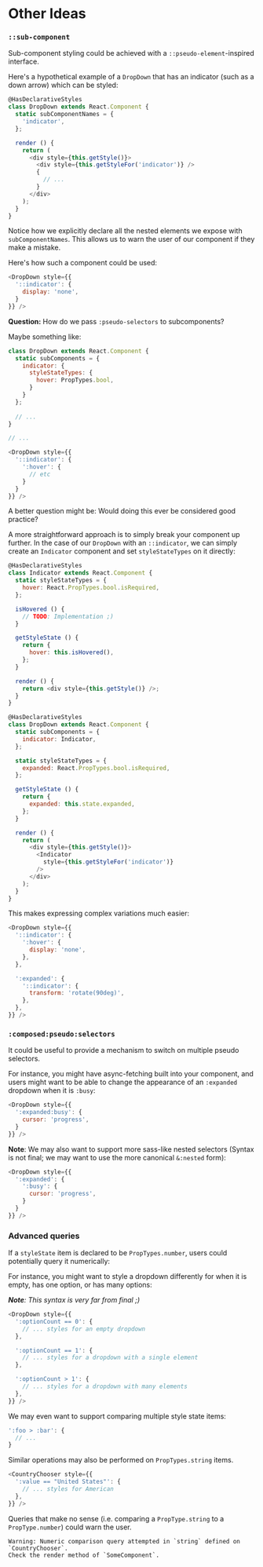 # Other Ideas

### `::sub-component`

Sub-component styling could be achieved with a `::pseudo-element`-inspired
interface.

Here's a hypothetical example of a `DropDown` that has an indicator
(such as a down arrow) which can be styled:

```js
@HasDeclarativeStyles
class DropDown extends React.Component {
  static subComponentNames = {
    'indicator',
  };

  render () {
    return (
      <div style={this.getStyle()}>
        <div style={this.getStyleFor('indicator')} />
        {
          // ...
        }
      </div>
    );
  }
}
```

Notice how we explicitly declare all the nested elements we expose with `subComponentNames`.
This allows us to warn the user of our component if they make a mistake.

Here's how such a component could be used:

```js
<DropDown style={{
  '::indicator': {
    display: 'none',
  }
}} />
```

**Question:** How do we pass `:pseudo-selectors` to subcomponents?

Maybe something like:

```js
class DropDown extends React.Component {
  static subComponents = {
    indicator: {
      styleStateTypes: {
        hover: PropTypes.bool,
      }
    }
  };
  
  // ...
}

// ...

<DropDown style={{
  '::indicator': {
    ':hover': {
      // etc
    }
  }
}} />
```

A better question might be: Would doing this ever be considered good practice?

A more straightforward approach is to simply break your component up further. In
the case of our `DropDown` with an `::indicator`, we can simply create an `Indicator`
component and set `styleStateTypes` on it directly:

```js
@HasDeclarativeStyles
class Indicator extends React.Component {
  static styleStateTypes = {
    hover: React.PropTypes.bool.isRequired,
  };

  isHovered () {
    // TODO: Implementation ;)
  }

  getStyleState () {
    return {
      hover: this.isHovered(),
    };
  }

  render () {
    return <div style={this.getStyle()} />;
  }
}

@HasDeclarativeStyles
class DropDown extends React.Component {
  static subComponents = {
    indicator: Indicator,
  };

  static styleStateTypes = {
    expanded: React.PropTypes.bool.isRequired,
  };

  getStyleState () {
    return {
      expanded: this.state.expanded,
    };
  }

  render () {
    return (
      <div style={this.getStyle()}>
        <Indicator
          style={this.getStyleFor('indicator')}
        />
      </div>
    );
  }
}
```

This makes expressing complex variations much easier:

```js
<DropDown style={{
  '::indicator': {
    ':hover': {
      display: 'none',
    },
  },

  ':expanded': {
    '::indicator': {
      transform: 'rotate(90deg)',
    },
  },
}} />
```

### `:composed:pseudo:selectors`

It could be useful to provide a mechanism to switch on multiple
pseudo selectors.

For instance, you might have async-fetching built into your component, and
users might want to be able to change the appearance of an `:expanded` dropdown
when it is `:busy`:

```js
<DropDown style={{
  ':expanded:busy': {
    cursor: 'progress',
  }
}} />
```

**Note**: We may also want to support more sass-like nested selectors (Syntax is
not final; we may want to use the more canonical `&:nested` form):

```js
<DropDown style={{
  ':expanded': {
    ':busy': {
      cursor: 'progress',
    }
  }
}} />
```

### Advanced queries

If a `styleState` item is declared to be `PropTypes.number`, users
could potentially query it numerically:

For instance, you might want to style a dropdown differently for when it is empty,
has one option, or has many options:

_**Note**: This syntax is very far from final ;)_

```js
<DropDown style={{
  ':optionCount == 0': {
    // ... styles for an empty dropdown
  },

  ':optionCount == 1': {
    // ... styles for a dropdown with a single element
  },

  ':optionCount > 1': {
    // ... styles for a dropdown with many elements
  },
}} />
```

We may even want to support comparing multiple style state items:

```js
':foo > :bar': {
  // ...
}
```

Similar operations may also be performed on `PropTypes.string` items.

```js
<CountryChooser style={{
  ':value == "United States"': {
    // ... styles for American
  },
}} />
```

Queries that make no sense (i.e. comparing a `PropType.string` to a
`PropType.number`) could warn the user.

```
Warning: Numeric comparison query attempted in `string` defined on `CountryChooser`.
Check the render method of `SomeComponent`.
```

